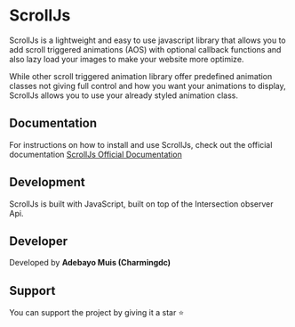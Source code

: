 # ScrollJs 

ScrollJs is a lightweight and easy to use javascript library that allows you to add scroll triggered animations (AOS) with optional callback functions and also lazy load your images to make your website more optimize.

While other scroll triggered animation library offer predefined animation classes not giving full control and how you want your animations to display, ScrollJs allows you to use your already styled animation class.

## Documentation

For instructions on how to install and use ScrollJs, check out the official documentation 
[ScrollJs Official Documentation](https://scrolljs.vercel.app)


## Development

ScrollJs is built with JavaScript, built on top of the Intersection observer Api.

## Developer 

Developed by **Adebayo Muis (Charmingdc)**

## Support 

You can support the project by giving it a star ⭐ 